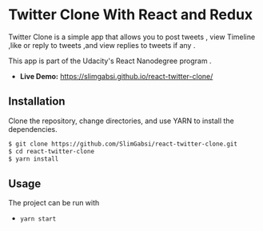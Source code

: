 # Twitter Clone With React and Redux

Twitter Clone is a simple app that allows you to post tweets , view Timeline ,like or reply to tweets ,and view replies to tweets if any .


This app is part of the Udacity's React Nanodegree program .



- **Live Demo:**  https://slimgabsi.github.io/react-twitter-clone/



## Installation

Clone the repository, change directories, and use YARN to install the dependencies.

```bash
$ git clone https://github.com/SlimGabsi/react-twitter-clone.git
$ cd react-twitter-clone
$ yarn install 
```



## Usage

The project can be run with

- `yarn start` 
